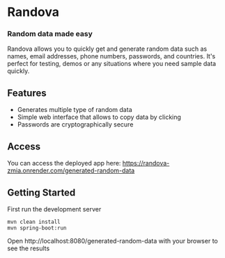 # Randova
### Random data made easy
Randova allows you to quickly get and generate random data such as names, email addresses, phone numbers, passwords, and countries. It's perfect for testing, demos or any situations where you need sample data quickly.

## Features
- Generates multiple type of random data
- Simple web interface that allows to copy data by clicking
- Passwords are cryptographically secure

## Access
You can access the deployed app here:
https://randova-zmia.onrender.com/generated-random-data

## Getting Started
First run the development server
```
mvn clean install  
mvn spring-boot:run  
```
Open http://localhost:8080/generated-random-data with your browser to see the results

